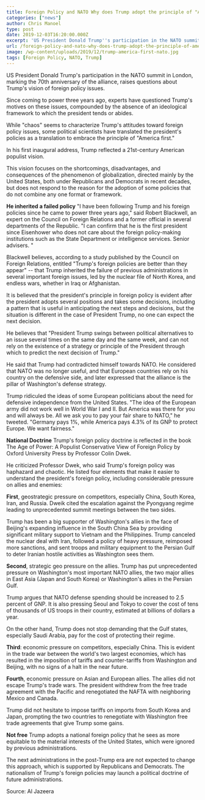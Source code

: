 ```yaml
---
title: Foreign Policy and NATO Why does Trump adopt the principle of "America first"?
categories: ["news"]
author: Chris Manoel
type: post
date: 2019-12-03T16:20:00.000Z
excerpt: 'US President Donald Trump''s participation in the NATO summit in London, marking the 70th anniversary of the alliance'
url: /foreign-policy-and-nato-why-does-trump-adopt-the-principle-of-america-first/
image: /wp-content/uploads/2019/12/trump-america-first-nato.jpg
tags: [Foreign Policy, NATO, Trump]
---
```


US President Donald Trump's participation in the NATO summit in London, marking the 70th anniversary of the alliance, raises questions about Trump's vision of foreign policy issues.

Since coming to power three years ago, experts have questioned Trump's motives on these issues, compounded by the absence of an ideological framework to which the president tends or abides.

While "chaos" seems to characterize Trump's attitudes toward foreign policy issues, some political scientists have translated the president's policies as a translation to embrace the principle of "America first."

In his first inaugural address, Trump reflected a 21st-century American populist vision.

This vision focuses on the shortcomings, disadvantages, and consequences of the phenomenon of globalization, directed mainly by the United States, both under Republicans and Democrats in recent decades, but does not respond to the reason for the adoption of some policies that do not combine any one format or framework.

**He inherited a failed policy**
"I have been following Trump and his foreign policies since he came to power three years ago," said Robert Blackwell, an expert on the Council on Foreign Relations and a former official in several departments of the Republic. "I can confirm that he is the first president since Eisenhower who does not care about the foreign policy-making institutions such as the State Department or intelligence services. Senior advisers. "

Blackwell believes, according to a study published by the Council on Foreign Relations, entitled "Trump's foreign policies are better than they appear" -- that Trump inherited the failure of previous administrations in several important foreign issues, led by the nuclear file of North Korea, and endless wars, whether in Iraq or Afghanistan.

It is believed that the president's principle in foreign policy is evident after the president adopts several positions and takes some decisions, including a pattern that is useful in anticipating the next steps and decisions, but the situation is different in the case of President Trump, no one can expect the next decision.

He believes that "President Trump swings between political alternatives to an issue several times on the same day and the same week, and can not rely on the existence of a strategy or principle of the President through which to predict the next decision of Trump."

He said that Trump had contradicted himself towards NATO. He considered that NATO was no longer useful, and that European countries rely on his country on the defensive side, and later expressed that the alliance is the pillar of Washington's defense strategy.

Trump ridiculed the ideas of some European politicians about the need for defensive independence from the United States. "The idea of ​​the European army did not work well in World War I and II. But America was there for you and will always be. All we ask you to pay your fair share to NATO," he tweeted. "Germany pays 1%, while America pays 4.3% of its GNP to protect Europe. We want fairness."

**National Doctrine**
Trump's foreign policy doctrine is reflected in the book The Age of Power: A Populist Conservative View of Foreign Policy by Oxford University Press by Professor Colin Dwek.

He criticized Professor Dwek, who said Trump's foreign policy was haphazard and chaotic. He listed four elements that make it easier to understand the president's foreign policy, including considerable pressure on allies and enemies:

**First**, geostrategic pressure on competitors, especially China, South Korea, Iran, and Russia. Dweik cited the escalation against the Pyongyang regime leading to unprecedented summit meetings between the two sides.

Trump has been a big supporter of Washington's allies in the face of Beijing's expanding influence in the South China Sea by providing significant military support to Vietnam and the Philippines. Trump canceled the nuclear deal with Iran, followed a policy of heavy pressure, reimposed more sanctions, and sent troops and military equipment to the Persian Gulf to deter Iranian hostile activities as Washington sees them.

**Second**, strategic geo pressure on the allies. Trump has put unprecedented pressure on Washington's most important NATO allies, the two major allies in East Asia (Japan and South Korea) or Washington's allies in the Persian Gulf.

Trump argues that NATO defense spending should be increased to 2.5 percent of GNP. It is also pressing Seoul and Tokyo to cover the cost of tens of thousands of US troops in their country, estimated at billions of dollars a year.

On the other hand, Trump does not stop demanding that the Gulf states, especially Saudi Arabia, pay for the cost of protecting their regime.

**Third**: economic pressure on competitors, especially China. This is evident in the trade war between the world's two largest economies, which has resulted in the imposition of tariffs and counter-tariffs from Washington and Beijing, with no signs of a halt in the near future.

**Fourth**, economic pressure on Asian and European allies. The allies did not escape Trump's trade wars. The president withdrew from the free trade agreement with the Pacific and renegotiated the NAFTA with neighboring Mexico and Canada.

Trump did not hesitate to impose tariffs on imports from South Korea and Japan, prompting the two countries to renegotiate with Washington free trade agreements that give Trump some gains.

**Not free**
Trump adopts a national foreign policy that he sees as more equitable to the material interests of the United States, which were ignored by previous administrations.

The next administrations in the post-Trump era are not expected to change this approach, which is supported by Republicans and Democrats. The nationalism of Trump's foreign policies may launch a political doctrine of future administrations.

Source: Al Jazeera
